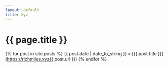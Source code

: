 ```yaml
---
layout: default
title: Xyz
---
```


# {{ page.title }}

{% for post in site.posts %}
{{ post.date | date_to_string }} » [{{ post.title }}](https://richmiles.xyz{{ post.url }})
{% endfor %}
